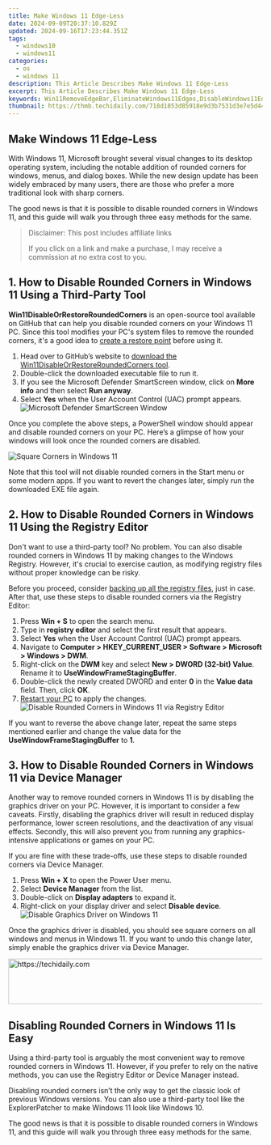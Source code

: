 ```yaml
---
title: Make Windows 11 Edge-Less
date: 2024-09-09T20:37:10.829Z
updated: 2024-09-16T17:23:44.351Z
tags:
  - windows10
  - windows11
categories:
  - os
  - windows 11
description: This Article Describes Make Windows 11 Edge-Less
excerpt: This Article Describes Make Windows 11 Edge-Less
keywords: Win11RemoveEdgeBar,EliminateWindows11Edges,DisableWindows11Edge,Win11NoEdgeInterface,RemoveWindows11BrowserBar,Windows11WithoutEdge,EdgeFreeWin11Tip
thumbnail: https://thmb.techidaily.com/718d1853d85918e9d3b7531d3e7e5d446b8b2d7ecc9512a603cf6d88a4e79188.jpg
---
```


## Make Windows 11 Edge-Less

 With Windows 11, Microsoft brought several visual changes to its desktop operating system, including the notable addition of rounded corners for windows, menus, and dialog boxes. While the new design update has been widely embraced by many users, there are those who prefer a more traditional look with sharp corners.

 The good news is that it is possible to disable rounded corners in Windows 11, and this guide will walk you through three easy methods for the same.

>  Disclaimer: This post includes affiliate links
>
>  If you click on a link and make a purchase, I may receive a commission at no extra cost to you.
>

## 1\. How to Disable Rounded Corners in Windows 11 Using a Third-Party Tool

**Win11DisableOrRestoreRoundedCorners** is an open-source tool available on GitHub that can help you disable rounded corners on your Windows 11 PC. Since this tool modifies your PC's system files to remove the rounded corners, it's a good idea to [create a restore point](https://www.makeuseof.com/windows-11-create-restore-point/) before using it.

1. Head over to GitHub’s website to [download the Win11DisableOrRestoreRoundedCorners tool](https://github.com/valinet/Win11DisableRoundedCorners/releases).
2. Double-click the downloaded executable file to run it.
3. If you see the Microsoft Defender SmartScreen window, click on **More info** and then select **Run anyway**.
4. Select **Yes** when the User Account Control (UAC) prompt appears.  
![Microsoft Defender SmartScreen Window](https://static1.makeuseofimages.com/wordpress/wp-content/uploads/2023/05/microsoft-defender-smartscreen-window.jpg)

 Once you complete the above steps, a PowerShell window should appear and disable rounded corners on your PC. Here’s a glimpse of how your windows will look once the rounded corners are disabled.

![Square Corners in Windows 11](https://static1.makeuseofimages.com/wordpress/wp-content/uploads/2023/05/square-corners-in-windows-11.jpg)

 Note that this tool will not disable rounded corners in the Start menu or some modern apps. If you want to revert the changes later, simply run the downloaded EXE file again.

## 2\. How to Disable Rounded Corners in Windows 11 Using the Registry Editor

 Don't want to use a third-party tool? No problem. You can also disable rounded corners in Windows 11 by making changes to the Windows Registry. However, it's crucial to exercise caution, as modifying registry files without proper knowledge can be risky.

 Before you proceed, consider [backing up all the registry files](https://www.makeuseof.com/tag/backup-restore-windows-registry/), just in case. After that, use these steps to disable rounded corners via the Registry Editor:

1. Press **Win + S** to open the search menu.
2. Type in **registry editor** and select the first result that appears.
3. Select **Yes** when the User Account Control (UAC) prompt appears.
4. Navigate to **Computer > HKEY\_CURRENT\_USER > Software > Microsoft > Windows > DWM**.
5. Right-click on the **DWM** key and select **New > DWORD (32-bit) Value**. Rename it to **UseWindowFrameStagingBuffer**.
6. Double-click the newly created DWORD and enter **0** in the **Value data** field. Then, click **OK**.
7. [Restart your PC](https://www.makeuseof.com/windows-restart-methods/) to apply the changes.  
![Disable Rounded Corners in Windows 11 via Registry Editor](https://static1.makeuseofimages.com/wordpress/wp-content/uploads/2023/05/disable-rounded-corners-in-windows-11-via-registry-editor.jpg)

 If you want to reverse the above change later, repeat the same steps mentioned earlier and change the value data for the **UseWindowFrameStagingBuffer** to **1**.

## 3\. How to Disable Rounded Corners in Windows 11 via Device Manager

 Another way to remove rounded corners in Windows 11 is by disabling the graphics driver on your PC. However, it is important to consider a few caveats. Firstly, disabling the graphics driver will result in reduced display performance, lower screen resolutions, and the deactivation of any visual effects. Secondly, this will also prevent you from running any graphics-intensive applications or games on your PC.

 If you are fine with these trade-offs, use these steps to disable rounded corners via Device Manager.

1. Press **Win + X** to open the Power User menu.
2. Select **Device Manager** from the list.
3. Double-click on **Display adapters** to expand it.
4. Right-click on your display driver and select **Disable device**.  
![Disable Graphics Driver on Windows 11](https://static1.makeuseofimages.com/wordpress/wp-content/uploads/2023/05/disable-graphics-driver-on-windows-11.jpg)

 Once the graphics driver is disabled, you should see square corners on all windows and menus in Windows 11\. If you want to undo this change later, simply enable the graphics driver via Device Manager.

<!-- affiliate ads begin -->
<a href="https://appsumo.8odi.net/c/5597632/2130875/7443" target="_top" id="2130875">
  <img src="//a.impactradius-go.com/display-ad/7443-2130875" border="0" alt="https://techidaily.com" width="728" height="90"/>
</a>
<img height="0" width="0" src="https://appsumo.8odi.net/i/5597632/2130875/7443" style="position:absolute;visibility:hidden;" border="0" />
<!-- affiliate ads end -->

## Disabling Rounded Corners in Windows 11 Is Easy

 Using a third-party tool is arguably the most convenient way to remove rounded corners in Windows 11\. However, if you prefer to rely on the native methods, you can use the Registry Editor or Device Manager instead.

 Disabling rounded corners isn’t the only way to get the classic look of previous Windows versions. You can also use a third-party tool like the ExplorerPatcher to make Windows 11 look like Windows 10\.

 The good news is that it is possible to disable rounded corners in Windows 11, and this guide will walk you through three easy methods for the same.

<ins class="adsbygoogle"
      style="display:block"
      data-ad-client="ca-pub-7571918770474297"
      data-ad-slot="8358498916"
      data-ad-format="auto"
      data-full-width-responsive="true"></ins>
    



